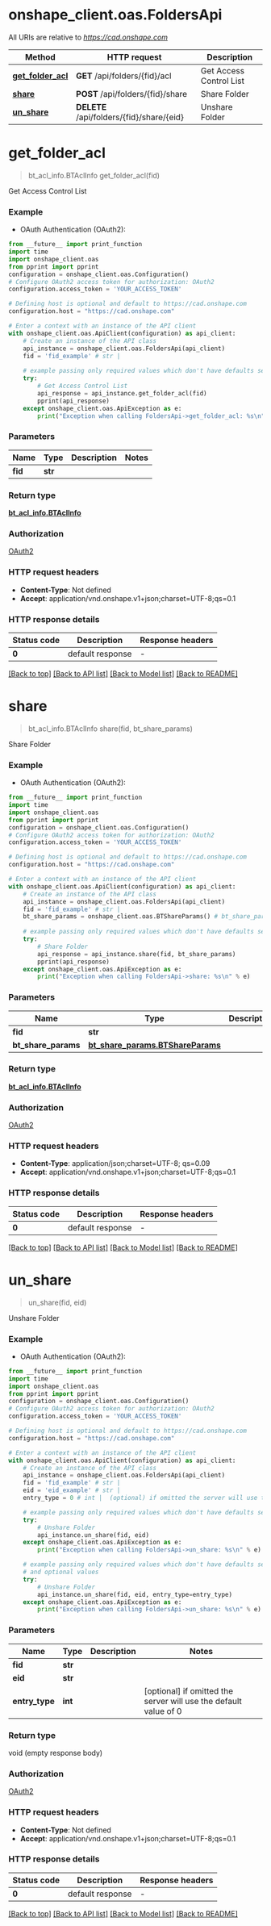 # onshape_client.oas.FoldersApi

All URIs are relative to *https://cad.onshape.com*

Method | HTTP request | Description
------------- | ------------- | -------------
[**get_folder_acl**](FoldersApi.md#get_folder_acl) | **GET** /api/folders/{fid}/acl | Get Access Control List
[**share**](FoldersApi.md#share) | **POST** /api/folders/{fid}/share | Share Folder
[**un_share**](FoldersApi.md#un_share) | **DELETE** /api/folders/{fid}/share/{eid} | Unshare Folder


# **get_folder_acl**
> bt_acl_info.BTAclInfo get_folder_acl(fid)

Get Access Control List

### Example

* OAuth Authentication (OAuth2):
```python
from __future__ import print_function
import time
import onshape_client.oas
from pprint import pprint
configuration = onshape_client.oas.Configuration()
# Configure OAuth2 access token for authorization: OAuth2
configuration.access_token = 'YOUR_ACCESS_TOKEN'

# Defining host is optional and default to https://cad.onshape.com
configuration.host = "https://cad.onshape.com"

# Enter a context with an instance of the API client
with onshape_client.oas.ApiClient(configuration) as api_client:
    # Create an instance of the API class
    api_instance = onshape_client.oas.FoldersApi(api_client)
    fid = 'fid_example' # str | 
    
    # example passing only required values which don't have defaults set
    try:
        # Get Access Control List
        api_response = api_instance.get_folder_acl(fid)
        pprint(api_response)
    except onshape_client.oas.ApiException as e:
        print("Exception when calling FoldersApi->get_folder_acl: %s\n" % e)
```

### Parameters

Name | Type | Description  | Notes
------------- | ------------- | ------------- | -------------
 **fid** | **str**|  |

### Return type

[**bt_acl_info.BTAclInfo**](BTAclInfo.md)

### Authorization

[OAuth2](../README.md#OAuth2)

### HTTP request headers

 - **Content-Type**: Not defined
 - **Accept**: application/vnd.onshape.v1+json;charset=UTF-8;qs=0.1

### HTTP response details
| Status code | Description | Response headers |
|-------------|-------------|------------------|
**0** | default response |  -  |

[[Back to top]](#) [[Back to API list]](../README.md#documentation-for-api-endpoints) [[Back to Model list]](../README.md#documentation-for-models) [[Back to README]](../README.md)

# **share**
> bt_acl_info.BTAclInfo share(fid, bt_share_params)

Share Folder

### Example

* OAuth Authentication (OAuth2):
```python
from __future__ import print_function
import time
import onshape_client.oas
from pprint import pprint
configuration = onshape_client.oas.Configuration()
# Configure OAuth2 access token for authorization: OAuth2
configuration.access_token = 'YOUR_ACCESS_TOKEN'

# Defining host is optional and default to https://cad.onshape.com
configuration.host = "https://cad.onshape.com"

# Enter a context with an instance of the API client
with onshape_client.oas.ApiClient(configuration) as api_client:
    # Create an instance of the API class
    api_instance = onshape_client.oas.FoldersApi(api_client)
    fid = 'fid_example' # str | 
    bt_share_params = onshape_client.oas.BTShareParams() # bt_share_params.BTShareParams | 
    
    # example passing only required values which don't have defaults set
    try:
        # Share Folder
        api_response = api_instance.share(fid, bt_share_params)
        pprint(api_response)
    except onshape_client.oas.ApiException as e:
        print("Exception when calling FoldersApi->share: %s\n" % e)
```

### Parameters

Name | Type | Description  | Notes
------------- | ------------- | ------------- | -------------
 **fid** | **str**|  |
 **bt_share_params** | [**bt_share_params.BTShareParams**](BTShareParams.md)|  |

### Return type

[**bt_acl_info.BTAclInfo**](BTAclInfo.md)

### Authorization

[OAuth2](../README.md#OAuth2)

### HTTP request headers

 - **Content-Type**: application/json;charset=UTF-8; qs=0.09
 - **Accept**: application/vnd.onshape.v1+json;charset=UTF-8;qs=0.1

### HTTP response details
| Status code | Description | Response headers |
|-------------|-------------|------------------|
**0** | default response |  -  |

[[Back to top]](#) [[Back to API list]](../README.md#documentation-for-api-endpoints) [[Back to Model list]](../README.md#documentation-for-models) [[Back to README]](../README.md)

# **un_share**
> un_share(fid, eid)

Unshare Folder

### Example

* OAuth Authentication (OAuth2):
```python
from __future__ import print_function
import time
import onshape_client.oas
from pprint import pprint
configuration = onshape_client.oas.Configuration()
# Configure OAuth2 access token for authorization: OAuth2
configuration.access_token = 'YOUR_ACCESS_TOKEN'

# Defining host is optional and default to https://cad.onshape.com
configuration.host = "https://cad.onshape.com"

# Enter a context with an instance of the API client
with onshape_client.oas.ApiClient(configuration) as api_client:
    # Create an instance of the API class
    api_instance = onshape_client.oas.FoldersApi(api_client)
    fid = 'fid_example' # str | 
    eid = 'eid_example' # str | 
    entry_type = 0 # int |  (optional) if omitted the server will use the default value of 0

    # example passing only required values which don't have defaults set
    try:
        # Unshare Folder
        api_instance.un_share(fid, eid)
    except onshape_client.oas.ApiException as e:
        print("Exception when calling FoldersApi->un_share: %s\n" % e)

    # example passing only required values which don't have defaults set
    # and optional values
    try:
        # Unshare Folder
        api_instance.un_share(fid, eid, entry_type=entry_type)
    except onshape_client.oas.ApiException as e:
        print("Exception when calling FoldersApi->un_share: %s\n" % e)
```

### Parameters

Name | Type | Description  | Notes
------------- | ------------- | ------------- | -------------
 **fid** | **str**|  |
 **eid** | **str**|  |
 **entry_type** | **int**|  | [optional] if omitted the server will use the default value of 0

### Return type

void (empty response body)

### Authorization

[OAuth2](../README.md#OAuth2)

### HTTP request headers

 - **Content-Type**: Not defined
 - **Accept**: application/vnd.onshape.v1+json;charset=UTF-8;qs=0.1

### HTTP response details
| Status code | Description | Response headers |
|-------------|-------------|------------------|
**0** | default response |  -  |

[[Back to top]](#) [[Back to API list]](../README.md#documentation-for-api-endpoints) [[Back to Model list]](../README.md#documentation-for-models) [[Back to README]](../README.md)

